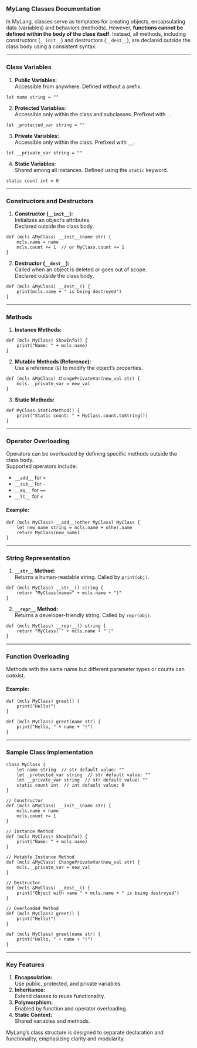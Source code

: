 ### **MyLang Classes Documentation**

In MyLang, classes serve as templates for creating objects, encapsulating data (variables) and behaviors (methods). However, **functions cannot be defined within the body of the class itself**. Instead, all methods, including constructors (`__init__`) and destructors (`__dest__`), are declared outside the class body using a consistent syntax.

---

### **Class Variables**
1. **Public Variables:**  
Accessible from anywhere. Defined without a prefix.
```mylang
let name string = ""
```

2. **Protected Variables:**  
Accessible only within the class and subclasses. Prefixed with `_`.
```mylang
let _protected_var string = ""
```

3. **Private Variables:**  
Accessible only within the class. Prefixed with `__`.
```mylang
let __private_var string = ""
```

4. **Static Variables:**  
Shared among all instances. Defined using the `static` keyword.
```mylang
static count int = 0
```

---

### **Constructors and Destructors**
1. **Constructor (`__init__`):**  
Initializes an object’s attributes.  
Declared outside the class body.  
```mylang
def (mcls &MyClass) __init__(name str) {
    mcls.name = name
    mcls.count += 1  // or MyClass.count += 1
}
```

2. **Destructor (`__dest__`):**  
Called when an object is deleted or goes out of scope.  
Declared outside the class body.  
```mylang
def (mcls &MyClass) __dest__() {
    print(mcls.name + " is being destroyed")
}
```

---

### **Methods**
1. **Instance Methods:**
```mylang
def (mcls MyClass) ShowInfo() {
    print("Name: " + mcls.name)
}
```

2. **Mutable Methods (Reference):**  
Use a reference (`&`) to modify the object’s properties.
```mylang
def (mcls &MyClass) ChangePrivateVar(new_val str) {
    mcls.__private_var = new_val
}
```

3. **Static Methods:**  
```mylang
def MyClass.StaticMethod() {
    print("Static count: " + MyClass.count.toString())
}
```

---

### **Operator Overloading**
Operators can be overloaded by defining specific methods outside the class body.  
Supported operators include:
- `__add__` for `+`
- `__sub__` for `-`
- `__eq__` for `==`
- `__lt__` for `<`

#### Example:
```mylang
def (mcls MyClass) __add__(other MyClass) MyClass {
    let new_name string = mcls.name + other.name
    return MyClass(new_name)
}
```

---

### **String Representation**
1. **`__str__` Method:**  
Returns a human-readable string. Called by `print(obj)`.  
```mylang
def (mcls MyClass) __str__() string {
    return "MyClass(name=" + mcls.name + ")"
}
```

2. **`__repr__` Method:**  
Returns a developer-friendly string. Called by `repr(obj)`.  
```mylang
def (mcls MyClass) __repr__() string {
    return "MyClass('" + mcls.name + "')"
}
```

---

### **Function Overloading**
Methods with the same name but different parameter types or counts can coexist.

#### Example:
```mylang
def (mcls MyClass) greet() {
    print("Hello!")
}

def (mcls MyClass) greet(name str) {
    print("Hello, " + name + "!")
}
```

---

### **Sample Class Implementation**
```mylang
class MyClass {
    let name string  // str default value: ""
    let _protected_var string  // str default value: ""
    let __private_var string  // str default value: ""
    static count int  // int default value: 0
}

// Constructor
def (mcls &MyClass) __init__(name str) {
    mcls.name = name
    mcls.count += 1
}

// Instance Method
def (mcls MyClass) ShowInfo() {
    print("Name: " + mcls.name)
}

// Mutable Instance Method
def (mcls &MyClass) ChangePrivateVar(new_val str) {
    mcls.__private_var = new_val
}

// Destructor
def (mcls &MyClass) __dest__() {
    print("Object with name " + mcls.name + " is being destroyed")
}

// Overloaded Method
def (mcls MyClass) greet() {
    print("Hello!")
}

def (mcls MyClass) greet(name str) {
    print("Hello, " + name + "!")
}
```

---

### **Key Features**
1. **Encapsulation:**  
   Use public, protected, and private variables.
2. **Inheritance:**  
   Extend classes to reuse functionality.
3. **Polymorphism:**  
   Enabled by function and operator overloading.
4. **Static Context:**  
   Shared variables and methods.

MyLang’s class structure is designed to separate declaration and functionality, emphasizing clarity and modularity.